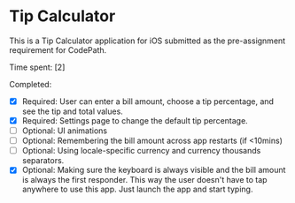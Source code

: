 # Tip Calculator


This is a Tip Calculator application for iOS submitted as the pre-assignment requirement for CodePath.

Time spent: [2]

Completed:

- [x] Required: User can enter a bill amount, choose a tip percentage, and see the tip and total values.
- [x] Required: Settings page to change the default tip percentage.
- [ ] Optional: UI animations
- [ ] Optional: Remembering the bill amount across app restarts (if <10mins)
- [ ] Optional: Using locale-specific currency and currency thousands separators.
- [x] Optional: Making sure the keyboard is always visible and the bill amount is always the first responder. This way the user doesn't have to tap anywhere to use this app. Just launch the app and start typing.
